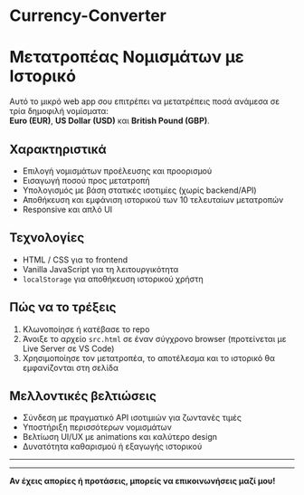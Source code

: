 # Currency-Converter


# Μετατροπέας Νομισμάτων με Ιστορικό

Αυτό το μικρό web app σου επιτρέπει να μετατρέπεις ποσά ανάμεσα σε τρία δημοφιλή νομίσματα:  
**Euro (EUR)**, **US Dollar (USD)** και **British Pound (GBP)**.  

## Χαρακτηριστικά

- Επιλογή νομισμάτων προέλευσης και προορισμού  
- Εισαγωγή ποσού προς μετατροπή  
- Υπολογισμός με βάση στατικές ισοτιμίες (χωρίς backend/API)  
- Αποθήκευση και εμφάνιση ιστορικού των 10 τελευταίων μετατροπών  
- Responsive και απλό UI  

## Τεχνολογίες

- HTML / CSS για το frontend  
- Vanilla JavaScript για τη λειτουργικότητα  
- `localStorage` για αποθήκευση ιστορικού χρήστη  

## Πώς να το τρέξεις

1. Κλωνοποίησε ή κατέβασε το repo  
2. Άνοιξε το αρχείο `src.html` σε έναν σύγχρονο browser (προτείνεται με Live Server σε VS Code)  
3. Χρησιμοποίησε τον μετατροπέα, το αποτέλεσμα και το ιστορικό θα εμφανίζονται στη σελίδα  

## Μελλοντικές βελτιώσεις

- Σύνδεση με πραγματικό API ισοτιμιών για ζωντανές τιμές  
- Υποστήριξη περισσότερων νομισμάτων  
- Βελτίωση UI/UX με animations και καλύτερο design  
- Δυνατότητα καθαρισμού ή εξαγωγής ιστορικού  

---

---

**Αν έχεις απορίες ή προτάσεις, μπορείς να επικοινωνήσεις μαζί μου!**

